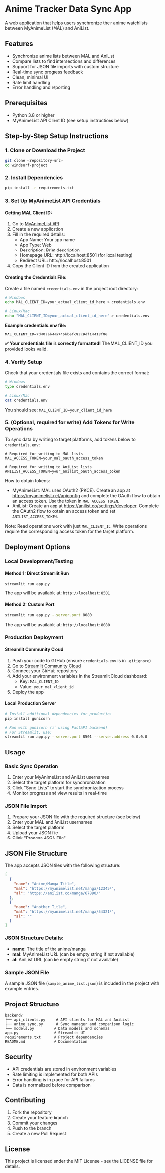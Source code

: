 # Anime Tracker Data Sync App

A web application that helps users synchronize their anime watchlists between MyAnimeList (MAL) and AniList.

## Features

- Synchronize anime lists between MAL and AniList
- Compare lists to find intersections and differences
- Support for JSON file imports with custom structure
- Real-time sync progress feedback
- Clean, minimal UI
- Rate limit handling
- Error handling and reporting

## Prerequisites

- Python 3.8 or higher
- MyAnimeList API Client ID (see setup instructions below)

## Step-by-Step Setup Instructions

### 1. Clone or Download the Project
```bash
git clone <repository-url>
cd windsurf-project
```

### 2. Install Dependencies
```bash
pip install -r requirements.txt
```

### 3. Set Up MyAnimeList API Credentials

#### Getting MAL Client ID:
1. Go to [MyAnimeList API](https://myanimelist.net/apiconfig)
2. Create a new application
3. Fill in the required details:
   - App Name: Your app name
   - App Type: Web
   - Description: Brief description
   - Homepage URL: http://localhost:8501 (for local testing)
   - Redirect URL: http://localhost:8501
4. Copy the Client ID from the created application

#### Creating the Credentials File:
Create a file named `credentials.env` in the project root directory:
```bash
# Windows
echo MAL_CLIENT_ID=your_actual_client_id_here > credentials.env

# Linux/Mac
echo "MAL_CLIENT_ID=your_actual_client_id_here" > credentials.env
```

**Example credentials.env file:**
```
MAL_CLIENT_ID=7d40aab44a745bbefc83c9df14413f86
```

**✅ Your credentials file is correctly formatted!** The MAL_CLIENT_ID you provided looks valid.

### 4. Verify Setup
Check that your credentials file exists and contains the correct format:
```bash
# Windows
type credentials.env

# Linux/Mac
cat credentials.env
```

You should see: `MAL_CLIENT_ID=your_client_id_here`

### 5. (Optional, required for write) Add Tokens for Write Operations
To sync data by writing to target platforms, add tokens below to `credentials.env`:

```
# Required for writing to MAL lists
MAL_ACCESS_TOKEN=your_mal_oauth_access_token

# Required for writing to AniList lists
ANILIST_ACCESS_TOKEN=your_anilist_oauth_access_token
```

How to obtain tokens:
- MyAnimeList: MAL uses OAuth2 (PKCE). Create an app at https://myanimelist.net/apiconfig and complete the OAuth flow to obtain an access token. Use the token in `MAL_ACCESS_TOKEN`.
- AniList: Create an app at https://anilist.co/settings/developer. Complete the OAuth2 flow to obtain an access token and set `ANILIST_ACCESS_TOKEN`.

Note: Read operations work with just `MAL_CLIENT_ID`. Write operations require the corresponding access token for the target platform.

## Deployment Options

### Local Development/Testing

#### Method 1: Direct Streamlit Run
```bash
streamlit run app.py
```
The app will be available at: `http://localhost:8501`

#### Method 2: Custom Port
```bash
streamlit run app.py --server.port 8080
```
The app will be available at: `http://localhost:8080`

### Production Deployment

#### Streamlit Community Cloud
1. Push your code to GitHub (ensure `credentials.env` is in `.gitignore`)
2. Go to [Streamlit Community Cloud](https://streamlit.io/cloud)
3. Connect your GitHub repository
4. Add your environment variables in the Streamlit Cloud dashboard:
   - Key: `MAL_CLIENT_ID`
   - Value: `your_mal_client_id`
5. Deploy the app

#### Local Production Server
```bash
# Install additional dependencies for production
pip install gunicorn

# Run with gunicorn (if using FastAPI backend)
# For Streamlit, use:
streamlit run app.py --server.port 8501 --server.address 0.0.0.0
```

## Usage

### Basic Sync Operation
1. Enter your MyAnimeList and AniList usernames
2. Select the target platform for synchronization
3. Click "Sync Lists" to start the synchronization process
4. Monitor progress and view results in real-time

### JSON File Import
1. Prepare your JSON file with the required structure (see below)
2. Enter your MAL and AniList usernames
3. Select the target platform
4. Upload your JSON file
5. Click "Process JSON File"

## JSON File Structure

The app accepts JSON files with the following structure:

```json
[
  {
    "name": "Anime/Manga Title",
    "mal": "https://myanimelist.net/manga/12345/",
    "al": "https://anilist.co/manga/67890/"
  },
  {
    "name": "Another Title",
    "mal": "https://myanimelist.net/manga/54321/",
    "al": ""
  }
]
```

### JSON Structure Details:
- **name**: The title of the anime/manga
- **mal**: MyAnimeList URL (can be empty string if not available)
- **al**: AniList URL (can be empty string if not available)

### Sample JSON File
A sample JSON file (`sample_anime_list.json`) is included in the project with example entries.

## Project Structure

```
backend/
├── api_clients.py     # API clients for MAL and AniList
├── anime_sync.py      # Sync manager and comparison logic
└── models.py         # Data models and schemas
app.py                # Streamlit UI
requirements.txt      # Project dependencies
README.md             # Documentation
```

## Security

- API credentials are stored in environment variables
- Rate limiting is implemented for both APIs
- Error handling is in place for API failures
- Data is normalized before comparison

## Contributing

1. Fork the repository
2. Create your feature branch
3. Commit your changes
4. Push to the branch
5. Create a new Pull Request

## License

This project is licensed under the MIT License - see the LICENSE file for details.
